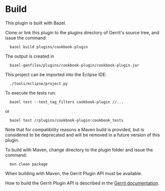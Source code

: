 Build
=====

This plugin is built with Bazel.

Clone or link this plugin to the plugins directory of Gerrit's source
tree, and issue the command:

```
  bazel build plugins/cookbook-plugin
```

The output is created in

```
  bazel-genfiles/plugins/cookbook-plugin/cookbook-plugin.jar
```

This project can be imported into the Eclipse IDE:

```
  ./tools/eclipse/project.py
```

To execute the tests run:

```
  bazel test --test_tag_filters cookbook-plugin //...
```

or

```
  bazel test //plugins/cookbook-plugin:cookbook_tests
```

Note that for compatibility reasons a Maven build is provided, but is considered
to be deprecated and will be removed in a future version of this plugin.

To build with Maven, change directory to the plugin folder and issue the
command:

```
  mvn clean package
```

When building with Maven, the Gerrit Plugin API must be available.

How to build the Gerrit Plugin API is described in the [Gerrit
documentation](../../../Documentation/dev-buck.html#_extension_and_plugin_api_jar_files).
